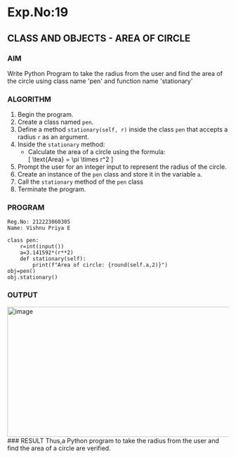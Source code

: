 # Exp.No:19  
## CLASS AND OBJECTS - AREA OF CIRCLE

### AIM  
Write Python Program to take the radius from the user and find the area of the circle using class name 'pen' and function name 'stationary'

### ALGORITHM

1. Begin the program.  
2. Create a class named `pen`.  
3. Define a method `stationary(self, r)` inside the class `pen` that accepts a radius `r` as an argument.  
4. Inside the `stationary` method:  
   - Calculate the area of a circle using the formula:  
     \[ \text{Area} = \pi \times r^2 \]     
5. Prompt the user for an integer input to represent the radius of the circle.  
6. Create an instance of the `pen` class and store it in the variable `a`.  
7. Call the `stationary` method of the `pen` class
8. Terminate the program.

### PROGRAM
```
Reg.No: 212223060305
Name: Vishnu Priya E

class pen:
    r=int(input())
    a=3.141592*(r**2)
    def stationary(self):
        print(f"Area of circle: {round(self.a,2)}")
obj=pen()
obj.stationary()
```
### OUTPUT
<img width="967" height="296" alt="image" src="https://github.com/user-attachments/assets/5a520dcb-279f-4b5f-a11f-de6aa8cfb221" />
### RESULT
Thus,a Python program to take the radius from the user and find the area of a circle are verified.
